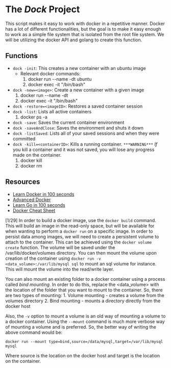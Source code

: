 # The ***Dock*** Project

This script makes it easy to work with docker in a repetitive manner. Docker has a lot of different functionalities, but the goal is to make it easy enough to work as a simple file system that is isolated from the root file system. We will be utilizing the docker API and golang to create this function.

## Functions

- `dock -init`: This creates a new container with an ubuntu image
  - Relevant docker commands:
    1. docker run --name <optional-name> -dt ubuntu
    2. docker exec -it <optional-name> "/bin/bash"
- `dock -new=<image>`: Create a new container with a given image
    1. docker run --name <optional-name> -dt <image>
    2. docker exec -it <optional-name> "/bin/bash"
- `dock -restore=<imageID>`: Restores a saved container session
- `dock -list`: Lists all active containers
    1. docker ps -a
- `dock -save`: Saves the current container environment
- `dock -saveAndClose`: Saves the environment and shuts it down
- `dock -listSaved`: Lists all of your saved sessions and when they were committed
- `dock -kill=<containerID>`: Kills a running container. `***WARNING***` *If* you kill a container and it was not saved, you will lose any progress made on the container. 
    1. docker kill <containerID>
    2. docker rm <containerID>

## Resources

- [Learn Docker in 100 seconds](https://www.youtube.com/watch?v=Gjnup-PuquQ)
- [Advanced Docker](https://www.youtube.com/watch?v=gAkwW2tuIqE)
- [Learn Go in 100 seconds](https://www.youtube.com/watch?v=446E-r0rXHI)
- [Docker Cheat Sheet](https://www.docker.com/sites/default/files/d8/2019-09/docker-cheat-sheet.pdf)


[1/29]
In order to build a docker image, use the `docker build` command. This will build an image in the read-only space, but will be available for when wanting to perform a `docker run` on a specific image. In order to persist data among images, we will need to create a persistent volume to attach to the container. This can be achieved using the `docker volume create` function. The volume will be saved under the /var/lib/docker/volumes directory. You can then mount the volume upon creation of the container using `docker run -v <data_volume>:/var/lib/mysql sql` to mount an sql volume for instance. This will mount the volume into the read/write layer. 

You can also mount an existing folder to a docker container using a process called *bind mounting*. In order to do this, replace the <data_volume> with the location of the folder that you want to mount to the container. So, there are two types of mounting: 
    1. Volume mounting - creates a volume from the volumes directory
    2. Bind mounting - mounts a directory directly from the docker host

Also, the `-v` option to mount a volume is an old way of mounting a volume to a docker container. Using the `--mount` command is much more verbose way of mounting a volume and is preferred. So, the better way of writing the above command would be:
```
docker run --mount type=bind,source=/data/mysql,target=/var/lib/mysql mysql
```
Where source is the location on the docker host and target is the location on the container.